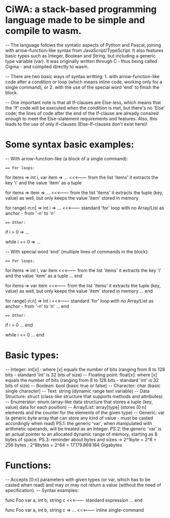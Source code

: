 # CiWA: a stack-based programming language made to be simple and compile to wasm.
-- The language follows the syntatic aspects of Python and Pascal, joining with arrow-function-like syntax from JavaScript/TypeScript.
    It also features basic types such as Integer, Boolean and String, but including a generic type variable (var). It was originally written through C - thus being called Cigma - and compiled directly to wasm.
    
-- There are two basic ways of syntax writting: 1. with arrow-function-like code after a condition or loop (which means inline code, working only for a single command), or 2. with the use of the special word 'end' to finish the block.

-- One important note is that all If-clauses are Else-less, which means that the 'If' code will be executed when the condition is met, but there's no 'Else' code; the lines of code after the end of the If-clause are already consired enough to meet the Else-statement requirements and features. Also, this leads to the use of only If-clauses (Else-If-clauses don't exist here)!

# Some syntax basic examples:
-- With arrow-function-like (a block of a single command):

    == For loops:
for items => int i, var item => ...         <<<--- from the list 'items' it extracts the key 'i' and the value 'item' as a tuple

for items => item => ...                    <<<--- from the list 'items' it extracts the tuple (key, value) as well, but only keeps the value 'item' stored in memory

for range[-n:n] => int i => ...             <<<--- standard 'for' loop with no Array/List as anchor - from '-n' to 'n'

    == Other:
if i > 0 => ...

while i == 0 => ...

-- With special word 'end' (multiple lines of commands in the block):

    == For loops:
for items => int i, var item                <<<--- from the list 'items' it extracts the key 'i' and the value 'item' as a tuple
    ...
end

for items => var item                       <<<--- from the list 'items' it extracts the tuple (key, value) as well, but only keeps the value 'item' stored in memory
    ...
end

for range[-n:n] => int i                    <<<--- standard 'for' loop with no Array/List as anchor - from '-n' to 'n'
    ...
end

    == Other:
if i > 0
    ...
end

while i == 0
    ...
end

# Basic types:
-- Integer:         int[x] : where [x] equals the number of bits    (ranging from 8 to 128 bits - standard 'int' is 32 bits of size)
-- Floating point:  float[x]: where [x] equals the number of bits   (ranging from 8 to 128 bits - standard 'int' is 32 bits of size)
-- Boolean:         bool                                            (basic true or false)
-- Character:       char                                            (basic single character)
-- Text:            string                                          (dynamic range text variable)
-- Data Structure:  struct                                          (class-like structure that supports methods and attributes)
-- Enumerator:      enum                                            (array-like data structure that stores a tuple (key, value) data for each position)
-- Array/List:      array[type]                                     (stores [0:n] elements and the counter for the elements of the given type)
-- Generic:         var                                             (a generic byte array that can store any kind of value - must be casted accordingly when read)
        PS.1: the generic 'var', when manipulated with arithmetic operands, will be treated as an Integer.
        PS.2: the generic 'var' is an actual pointer to an allocated dynamic range of memory, starting as 8 bytes of space.
        PS.3: reminder about bytes and sizes -> 2^1byte = 2^8 = 256 bytes ; 2^8bytes = 2^64 = 17.179.869.184 Gigabytes

# Functions:
-- Accepts [0:n] parameters with given types (or var, which has to be casted when read) and may or may not return a value (without the need of specification).
-- Syntax examples:

func Foo var a, int b, string c             <<<--- standard expression
    ...
end

func Foo var a, int b, string c => ...      <<<--- inline single-command
